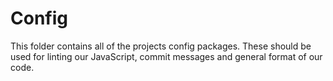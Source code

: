# Config

This folder contains all of the projects config packages. These should be used for linting our JavaScript, commit messages and general format of our code.
